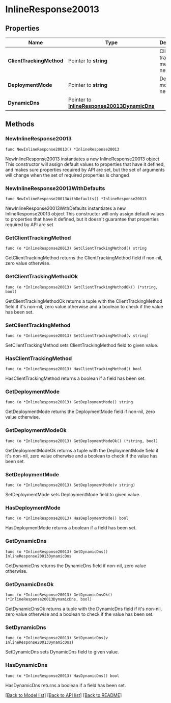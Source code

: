 # InlineResponse20013

## Properties

Name | Type | Description | Notes
------------ | ------------- | ------------- | -------------
**ClientTrackingMethod** | Pointer to **string** | Client tracking method of a network | [optional] 
**DeploymentMode** | Pointer to **string** | Deployment mode of a network | [optional] 
**DynamicDns** | Pointer to [**InlineResponse20013DynamicDns**](InlineResponse20013DynamicDns.md) |  | [optional] 

## Methods

### NewInlineResponse20013

`func NewInlineResponse20013() *InlineResponse20013`

NewInlineResponse20013 instantiates a new InlineResponse20013 object
This constructor will assign default values to properties that have it defined,
and makes sure properties required by API are set, but the set of arguments
will change when the set of required properties is changed

### NewInlineResponse20013WithDefaults

`func NewInlineResponse20013WithDefaults() *InlineResponse20013`

NewInlineResponse20013WithDefaults instantiates a new InlineResponse20013 object
This constructor will only assign default values to properties that have it defined,
but it doesn't guarantee that properties required by API are set

### GetClientTrackingMethod

`func (o *InlineResponse20013) GetClientTrackingMethod() string`

GetClientTrackingMethod returns the ClientTrackingMethod field if non-nil, zero value otherwise.

### GetClientTrackingMethodOk

`func (o *InlineResponse20013) GetClientTrackingMethodOk() (*string, bool)`

GetClientTrackingMethodOk returns a tuple with the ClientTrackingMethod field if it's non-nil, zero value otherwise
and a boolean to check if the value has been set.

### SetClientTrackingMethod

`func (o *InlineResponse20013) SetClientTrackingMethod(v string)`

SetClientTrackingMethod sets ClientTrackingMethod field to given value.

### HasClientTrackingMethod

`func (o *InlineResponse20013) HasClientTrackingMethod() bool`

HasClientTrackingMethod returns a boolean if a field has been set.

### GetDeploymentMode

`func (o *InlineResponse20013) GetDeploymentMode() string`

GetDeploymentMode returns the DeploymentMode field if non-nil, zero value otherwise.

### GetDeploymentModeOk

`func (o *InlineResponse20013) GetDeploymentModeOk() (*string, bool)`

GetDeploymentModeOk returns a tuple with the DeploymentMode field if it's non-nil, zero value otherwise
and a boolean to check if the value has been set.

### SetDeploymentMode

`func (o *InlineResponse20013) SetDeploymentMode(v string)`

SetDeploymentMode sets DeploymentMode field to given value.

### HasDeploymentMode

`func (o *InlineResponse20013) HasDeploymentMode() bool`

HasDeploymentMode returns a boolean if a field has been set.

### GetDynamicDns

`func (o *InlineResponse20013) GetDynamicDns() InlineResponse20013DynamicDns`

GetDynamicDns returns the DynamicDns field if non-nil, zero value otherwise.

### GetDynamicDnsOk

`func (o *InlineResponse20013) GetDynamicDnsOk() (*InlineResponse20013DynamicDns, bool)`

GetDynamicDnsOk returns a tuple with the DynamicDns field if it's non-nil, zero value otherwise
and a boolean to check if the value has been set.

### SetDynamicDns

`func (o *InlineResponse20013) SetDynamicDns(v InlineResponse20013DynamicDns)`

SetDynamicDns sets DynamicDns field to given value.

### HasDynamicDns

`func (o *InlineResponse20013) HasDynamicDns() bool`

HasDynamicDns returns a boolean if a field has been set.


[[Back to Model list]](../README.md#documentation-for-models) [[Back to API list]](../README.md#documentation-for-api-endpoints) [[Back to README]](../README.md)



